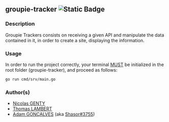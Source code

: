 ## groupie-tracker ![Static Badge](https://img.shields.io/badge/Go-v1.23.0-blue)

### Description

Groupie Trackers consists on receiving a given API and manipulate the data contained in it, in order to create a site, displaying the information.

### Usage

In order to run the project correctly, your terminal <ins>MUST</ins> be initialized in the root folder (groupie-tracker), and proceed as follows:

```bash
go run cmd/srv/main.go
```

### Author(s)

- [Nicolas GENTY](https://zone01normandie.org/git/ngenty)
- [Thomas LAMBERT](https://zone01normandie.org/git/tlambert)
- [Adam GONÇALVES](https://zone01normandie.org/git/agoncalv) (aka [Shasor#3755](https://discordapp.com/users/282816260075683841))
